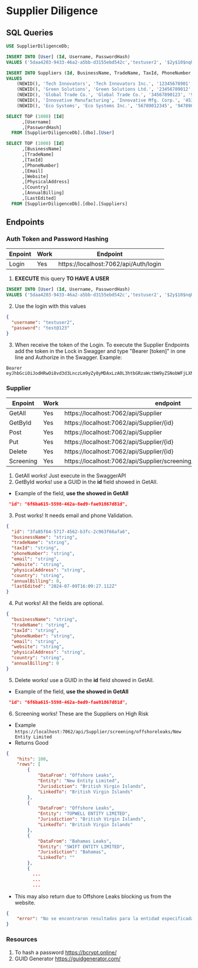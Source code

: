 # Supplier Diligence


## SQL Queries

```SQL
USE SupplierDiligenceDb;

INSERT INTO [User] (Id, Username, PasswordHash) 
VALUES ('5daa4203-9433-46a2-a5bb-d3155ebd542c','testuser2', '$2y$10$nqUq7pfBf8vIKRwsJrwDu.arfRCQBkV0ROn5uw36HNJ4hNl3/2Ghe');

INSERT INTO Suppliers (Id, BusinessName, TradeName, TaxId, PhoneNumber, Email, Website, PhysicalAddress, Country, AnnualBilling, LastEdited)
VALUES
    (NEWID(), 'Tech Innovators', 'Tech Innovators Inc.', '12345678901', '984567890', 'contact@techinnovators.co.in', 'https://techinnovators.co.in/', '123 Innovation Drive, Tech City', 'India', 5000000.00, GETDATE()),
    (NEWID(), 'Green Solutions', 'Green Solutions Ltd.', '23456789012', '9745678901', 'info@greensolutions.eu', 'https://greensolutions.eu/', '456 Eco Street, Green City', 'Germany', 7500000.00, GETDATE()),
    (NEWID(), 'Global Trade Co.', 'Global Trade Co.', '34567890123', '9656789012', 'support@globaltradeco.store', 'https://www.globaltradeco.store/', '789 Trade Avenue, Commerce City', 'USA', 10000000.00, GETDATE()),
    (NEWID(), 'Innovative Manufacturing', 'Innovative Mfg. Corp.', '45345678301', '946789123', 'sales@innovativemfg.ca', 'https://www.innovativemfg.ca/', '101 Manufacturing Road, Industry City', 'Canada', 8500000.00, GETDATE()),
    (NEWID(), 'Eco Systems', 'Eco Systems Inc.', '56789012345', '9478901234', 'admin@ecos.com', 'https://www.ecos.com/', '202 Sustainability Blvd, Eco City', 'UK', 9500000.00, GETDATE());
```


```SQL
SELECT TOP (1000) [Id]
      ,[Username]
      ,[PasswordHash]
  FROM [SupplierDiligenceDb].[dbo].[User]

SELECT TOP (1000) [Id]
      ,[BusinessName]
      ,[TradeName]
      ,[TaxId]
      ,[PhoneNumber]
      ,[Email]
      ,[Website]
      ,[PhysicalAddress]
      ,[Country]
      ,[AnnualBilling]
      ,[LastEdited]
  FROM [SupplierDiligenceDb].[dbo].[Suppliers]
```

## Endpoints
### Auth Token and Password Hashing
|Enpoint| Work|Endpoint|
|---|---|---|
|Login|Yes|https://localhost:7062/api/Auth/login|


1. <b>EXECUTE</b> this query <b>TO HAVE A USER</b>
```SQL
INSERT INTO [User] (Id, Username, PasswordHash) 
VALUES ('5daa4203-9433-46a2-a5bb-d3155ebd542c','testuser2', '$2y$10$nqUq7pfBf8vIKRwsJrwDu.arfRCQBkV0ROn5uw36HNJ4hNl3/2Ghe');
```

2. Use the login with this values
```json
{
  "username": "testuser2",
  "password": "test@123"
}
```

3. When receive the token of the Login. To execute the Supplier Endpoints add the token in the Lock in Swagger and type "Bearer [token]" in one line and Authorize in the Swagger. Example:
```
Bearer eyJhbGciOiJodHRwOi8vd3d3LnczLm9yZy8yMDAxLzA0L3htbGRzaWctbW9yZSNobWFjLXNoYTI1NiIsInR5cCI6IkpXVCJ9.eyJodHRwOi8vc2NoZW1hcy54bWxzb2FwLm9yZy93cy8yMDA1LzA1L2lkZW50aXR5L2NsYWltcy9uYW1lIjoidGVzdHVzZXIyIiwiZXhwIjoxNzIwNjIwNDkzfQ.AM6RgBQekPo7TewvpkBPZovaxItrbOldnw6B_B1WdD0
```


### Supplier
|Enpoint| Work|endpoint|
|---|---|---|
|GetAll|Yes|https://localhost:7062/api/Supplier|
|GetById|Yes|https://localhost:7062/api/Supplier/{id}|
|Post|Yes|https://localhost:7062/api/Supplier|
|Put|Yes|https://localhost:7062/api/Supplier/{id}|
|Delete|Yes|https://localhost:7062/api/Supplier/{id}|
|Screening|Yes|https://localhost:7062/api/Supplier/screening/offshoreleaks/{entity_name}|

1. GetAll works! Just execute in the SwaggerAPI
2. GetById works! use a GUID in the <b>id</b> field showed in GetAll.
* Example of the field, <b>use the showed in GetAll</b>
```json
 "id": "6f6ba615-5598-462a-8ed9-fae91867d81d",
```

3. Post works! It needs email and phone Validation.

```json
{
  "id": "3fa85f64-5717-4562-b3fc-2c963f66afa6",
  "businessName": "string",
  "tradeName": "string",
  "taxId": "string",
  "phoneNumber": "string",
  "email": "string",
  "website": "string",
  "physicalAddress": "string",
  "country": "string",
  "annualBilling": 0,
  "lastEdited": "2024-07-09T16:09:27.112Z"
}
```
4. Put works! All the fields are optional.

```json
{
  "businessName": "string",
  "tradeName": "string",
  "taxId": "string",
  "phoneNumber": "string",
  "email": "string",
  "website": "string",
  "physicalAddress": "string",
  "country": "string",
  "annualBilling": 0
}
```
5. Delete works! use a GUID in the <b>id</b> field showed in GetAll.
* Example of the field, <b>use the showed in GetAll</b>
```json
 "id": "6f6ba615-5598-462a-8ed9-fae91867d81d",
```

6. Screening works! These are the Suppliers on High Risk
* Example <br>
`
https://localhost:7062/api/Supplier/screening/offshoreleaks/New Entity Limited
`
* Returns Good
```json
{
    "hits": 100,
    "rows": [
        {
            "DataFrom": "Offshore Leaks",
            "Entity": "New Entity Limited",
            "Jurisdiction": "British Virgin Islands",
            "LinkedTo": "British Virgin Islands"
        },
        {
            "DataFrom": "Offshore Leaks",
            "Entity": "TOPWELL ENTITY LIMITED",
            "Jurisdiction": "British Virgin Islands",
            "LinkedTo": "British Virgin Islands"
        },
        {
            "DataFrom": "Bahamas Leaks",
            "Entity": "SWIFT ENTITY LIMITED",
            "Jurisdiction": "Bahamas",
            "LinkedTo": ""
        },
        {
          ...
          ...
          ...
```
* This may also return due to Offshore Leaks blocking us from the website.
```json
{
    "error": "No se encontraron resultados para la entidad especificada."
}
```


### Resources
1. To hash a password
https://bcrypt.online/
2. GUID Generator
https://guidgenerator.com/






